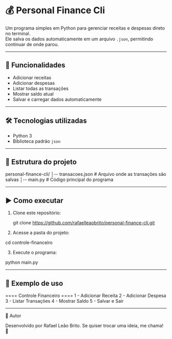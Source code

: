 # 💰 Personal Finance Cli

Um programa simples em Python para gerenciar receitas e despesas direto no terminal.  
Ele salva os dados automaticamente em um arquivo `.json`, permitindo continuar de onde parou.

---

## 🚀 Funcionalidades
- Adicionar receitas
- Adicionar despesas
- Listar todas as transações
- Mostrar saldo atual
- Salvar e carregar dados automaticamente

---

## 🛠 Tecnologias utilizadas
- Python 3
- Biblioteca padrão `json`

---

## 📂 Estrutura do projeto
personal-finance-cli/
│-- transacoes.json # Arquivo onde as transações são salvas
│-- main.py # Código principal do programa

---

## ▶️ Como executar
1. Clone este repositório:
   
   git clone https://github.com/rafaelleaobrito/personal-finance-cli.git


2. Acesse a pasta do projeto:

cd controle-financeiro


3. Execute o programa:

python main.py

---

## 📸 Exemplo de uso
==== Controle Financeiro ====
1 - Adicionar Receita
2 - Adicionar Despesa
3 - Listar Transações
4 - Mostrar Saldo
5 - Salvar e Sair

---

👤 Autor

Desenvolvido por Rafael Leão Brito.
Se quiser trocar uma ideia, me chama! 🚀